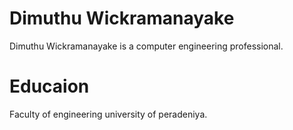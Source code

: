 # Dimuthu Wickramanayake
Dimuthu Wickramanayake is a computer engineering professional.

# Educaion
Faculty of engineering university of peradeniya.
